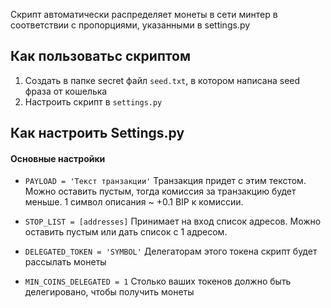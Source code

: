 Скрипт автоматически распределяет монеты в сети минтер в соответствии с пропорциями, указанными в settings.py

## Как пользоватьс скриптом
1. Создать в папке secret файл `seed.txt`, в котором написана seed фраза от кошелька
2. Настроить скрипт в `settings.py`


## Как настроить Settings.py

#### Основные настройки
- `PAYLOAD = 'Текст транзакции'`
  Транзакция придет с этим текстом. Можно оставить пустым, тогда комиссия за транзакцию будет меньше. 1 символ описания ~ +0.1 BIP к комиссии.
  
- `STOP_LIST = [addresses]`
  Принимает на вход список адресов. Можно оставить пустым  или дать список с 1 адресом.

- `DELEGATED_TOKEN = 'SYMBOL'`
  Делегаторам этого токена скрипт будет рассылать монеты
  
- `MIN_COINS_DELEGATED = 1`
  Столько ваших токенов должно быть делегировано, чтобы получить монеты


